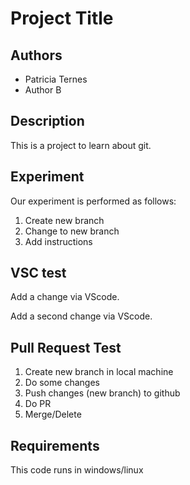 # Project Title

## Authors

- Patricia Ternes
- Author B

## Description

This is a project to learn about git.

## Experiment

Our experiment is performed as follows:

1. Create new branch
2. Change to new branch
3. Add instructions

## VSC test

Add a change via VScode.

Add a second change via VScode.

## Pull Request Test

1. Create new branch in local machine
2. Do some changes
3. Push changes (new branch) to github
4. Do PR
5. Merge/Delete

## Requirements

This code runs in windows/linux

